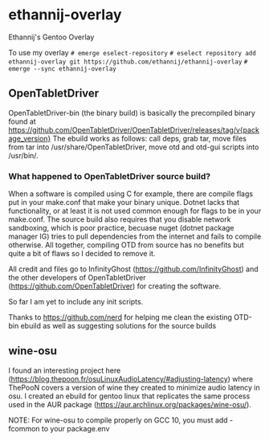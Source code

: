 # ethannij-overlay
Ethannij's Gentoo Overlay

To use my overlay `# emerge eselect-repository`
`# eselect repository add ethannij-overlay git https://github.com/ethannij/ethannij-overlay`
`# emerge --sync ethannij-overlay`

## OpenTabletDriver

OpenTabletDriver-bin (the binary build) is basically the precompiled binary found at https://github.com/OpenTabletDriver/OpenTabletDriver/releases/tag/v{package_version}
The ebuild works as follows: call deps, grab tar, move files from tar into /usr/share/OpenTabletDriver, move otd and otd-gui scripts into /usr/bin/.

### What happened to OpenTabletDriver source build?
When a software is compiled using C for example, there are compile flags put in your make.conf that make your binary unique. Dotnet lacks that functionality, or at least it is not used common enough for flags to be in your make.conf. The source build also requires that you disable network sandboxing, which is poor practice, becuase nuget (dotnet package manager IG) tries to pull dependencies from the internet and fails to compile otherwise. All together, compiling OTD from source has no benefits but quite a bit of flaws so I decided to remove it.

All credit and files go to InfinityGhost (https://github.com/InfinityGhost) and the other developers of OpenTabletDriver (https://github.com/OpenTabletDriver) for creating the software.

So far I am yet to include any init scripts.

Thanks to https://github.com/nerd for helping me clean the existing OTD-bin ebuild as well as suggesting solutions for the source builds

## wine-osu
I found an interesting project here (https://blog.thepoon.fr/osuLinuxAudioLatency/#adjusting-latency) where ThePooN covers a version of wine they created to minimize audio latency in osu.
I created an ebuild for gentoo linux that replicates the same process used in the AUR package (https://aur.archlinux.org/packages/wine-osu/).

NOTE: For wine-osu to compile properly on GCC 10, you must add -fcommon to your package.env
